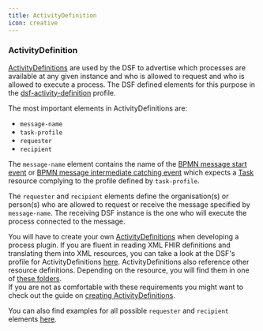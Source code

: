 ```yaml
---
title: ActivityDefinition
icon: creative
---
```


### ActivityDefinition

[ActivityDefinitions](http://hl7.org/fhir/R4/activitydefinition.html) are used by the DSF to advertise which processes are
available at any given instance and who is allowed to request and who is allowed to execute a process. The DSF defined elements
for this purpose in the [dsf-activity-definition](https://github.com/datasharingframework/dsf/blob/main/dsf-fhir/dsf-fhir-validation/src/main/resources/fhir/StructureDefinition/dsf-activity-definition-1.0.0.xml) profile.


The most important elements in ActivityDefinitions are:
- `message-name`
- `task-profile`
- `requester`
- `recipient`

The `message-name` element contains the name of the [BPMN message start event](../../concepts/bpmn/messaging.md#message-start-event) or
[BPMN message intermediate catching event](../../concepts/bpmn/messaging.md#message-intermediate-catching-event) which expects
a [Task](../../concepts/fhir/task.md) resource complying to the profile defined by `task-profile`.

The `requester` and `recipient` elements define the organisation(s) or person(s) who are allowed to request or receive the message
specified by `message-name`. The receiving DSF instance is the one who will execute the process connected to the message.

You will have to create your own [ActivityDefinitions](../../concepts/fhir/activitydefinition.md) when developing a process plugin.
If you are fluent in reading XML FHIR definitions and translating them into XML resources, you can take a look at the
DSF's profile for ActivityDefinitions [here](https://github.com/datasharingframework/dsf/blob/main/dsf-fhir/dsf-fhir-validation/src/main/resources/fhir/StructureDefinition/dsf-activity-definition-1.0.0.xml).
ActivityDefinitions also reference other resource definitions. Depending on the resource, you will find them in one of [these folders](https://github.com/datasharingframework/dsf/tree/main/dsf-fhir/dsf-fhir-validation/src/main/resources/fhir).  
If you are not as comfortable with these requirements you might want to check out the guide on [creating ActivityDefinitions](../../guides/creating-an-activity-definition.md).

You can also find examples for all possible `requester` and `recipient` elements [here](../../concepts/dsf/examples-for-requester-and-recipient-elements.md).